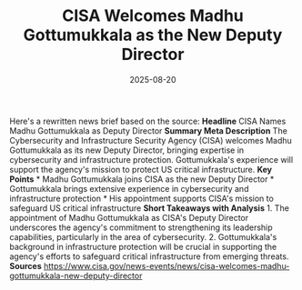 ﻿---
title: CISA Welcomes Madhu Gottumukkala as the New Deputy Director
date: '2025-08-20'
category: Markets
summary: ''
slug: cisa welcomes madhu gottumukkala as the new deputy director
source_urls:
- https://www.cisa.gov/news-events/news/cisa-welcomes-madhu-gottumukkala-new-deputy-director
seo:
  title: CISA Welcomes Madhu Gottumukkala as the New Deputy Director | Hash n Hedge
  description: ''
  keywords:
  - news
  - markets
  - brief
---

Here's a rewritten news brief based on the source:  **Headline** CISA Names Madhu Gottumukkala as Deputy Director  **Summary Meta Description** The Cybersecurity and Infrastructure Security Agency (CISA) welcomes Madhu Gottumukkala as its new Deputy Director, bringing expertise in cybersecurity and infrastructure protection. Gottumukkala's experience will support the agency's mission to protect US critical infrastructure.  **Key Points**  * Madhu Gottumukkala joins CISA as the new Deputy Director * Gottumukkala brings extensive experience in cybersecurity and infrastructure protection * His appointment supports CISA's mission to safeguard US critical infrastructure  **Short Takeaways with Analysis**  1. The appointment of Madhu Gottumukkala as CISA's Deputy Director underscores the agency's commitment to strengthening its leadership capabilities, particularly in the area of cybersecurity. 2. Gottumukkala's background in infrastructure protection will be crucial in supporting the agency's efforts to safeguard critical infrastructure from emerging threats.  **Sources** https://www.cisa.gov/news-events/news/cisa-welcomes-madhu-gottumukkala-new-deputy-director 
